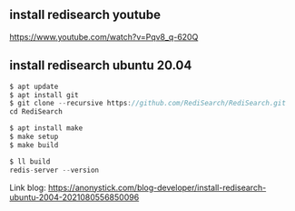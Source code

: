## install redisearch youtube

https://www.youtube.com/watch?v=Pqv8_q-620Q

## install redisearch ubuntu 20.04

```js 
$ apt update
$ apt install git
$ git clone --recursive https://github.com/RediSearch/RediSearch.git
cd RediSearch

$ apt install make
$ make setup
$ make build

$ ll build
redis-server --version
```

Link blog: https://anonystick.com/blog-developer/install-redisearch-ubuntu-2004-2021080556850096

